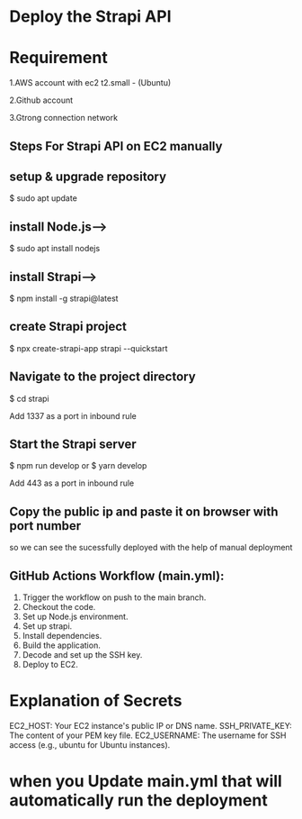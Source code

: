 # Deploy the Strapi API

# Requirement 
1.AWS account with ec2 t2.small - (Ubuntu)

2.Github account

3.Gtrong connection network

## Steps For Strapi API on EC2 manually 

## setup & upgrade repository

 $ sudo apt update

 ## install Node.js-->  
 
 $ sudo apt install nodejs

## install Strapi--> 

 $ npm install -g strapi@latest

## create Strapi project

$ npx create-strapi-app strapi --quickstart
 
## Navigate to the project directory

$ cd strapi

Add 1337 as a port in inbound rule


## Start the Strapi server

$ npm run develop
  or
$ yarn develop

Add 443 as a port in inbound rule 


## Copy the public ip and paste it on browser with port number

so we  can see the sucessfully deployed with the help of manual deployment

## GitHub Actions Workflow (main.yml):

1. Trigger the workflow on push to the main branch.
2. Checkout the code.
3. Set up Node.js environment.
4. Set up strapi.
5. Install dependencies.
6. Build the application.
7. Decode and set up the SSH key.
8. Deploy to EC2.

# Explanation of Secrets

EC2_HOST: Your EC2 instance's public IP or DNS name.
SSH_PRIVATE_KEY: The content of your PEM key file.
EC2_USERNAME: The username for SSH access (e.g., ubuntu for Ubuntu instances).


# when you Update main.yml that will automatically run the deployment 





